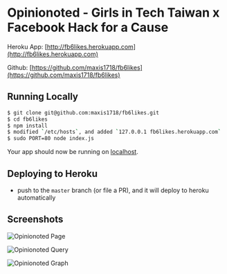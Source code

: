 # Opinionoted - Girls in Tech Taiwan x Facebook Hack for a Cause

Heroku App: [http://fb6likes.herokuapp.com](http://fb6likes.herokuapp.com)

Github: [https://github.com/maxis1718/fb6likes](https://github.com/maxis1718/fb6likes)

## Running Locally

```sh
$ git clone git@github.com:maxis1718/fb6likes.git
$ cd fb6likes
$ npm install
$ modified `/etc/hosts`, and added `127.0.0.1 fb6likes.herokuapp.com`
$ sudo PORT=80 node index.js
```
Your app should now be running on [localhost](http://localhost:80/).

## Deploying to Heroku

- push to the `master` branch (or file a PR), and it will deploy to heroku automatically

## Screenshots
![Opinionoted Page](https://raw.githubusercontent.com/maxis1718/fb6likes/master/screenshots/opinionoted_1.jpg "Opinionoted Page")

![Opinionoted Query](https://raw.githubusercontent.com/maxis1718/fb6likes/master/screenshots/opinionoted_2.jpg "Opinionoted Query")

![Opinionoted Graph](https://raw.githubusercontent.com/maxis1718/fb6likes/master/screenshots/opinionoted_3.jpg "Opinionoted Graph")